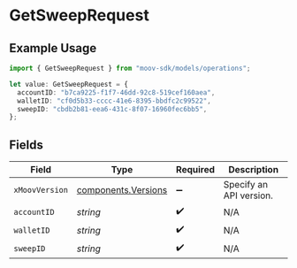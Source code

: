 # GetSweepRequest

## Example Usage

```typescript
import { GetSweepRequest } from "moov-sdk/models/operations";

let value: GetSweepRequest = {
  accountID: "b7ca9225-f1f7-46dd-92c8-519cef160aea",
  walletID: "cf0d5b33-cccc-41e6-8395-bbdfc2c99522",
  sweepID: "cbdb2b81-eea6-431c-8f07-16960fec6bb5",
};
```

## Fields

| Field                                                      | Type                                                       | Required                                                   | Description                                                |
| ---------------------------------------------------------- | ---------------------------------------------------------- | ---------------------------------------------------------- | ---------------------------------------------------------- |
| `xMoovVersion`                                             | [components.Versions](../../models/components/versions.md) | :heavy_minus_sign:                                         | Specify an API version.                                    |
| `accountID`                                                | *string*                                                   | :heavy_check_mark:                                         | N/A                                                        |
| `walletID`                                                 | *string*                                                   | :heavy_check_mark:                                         | N/A                                                        |
| `sweepID`                                                  | *string*                                                   | :heavy_check_mark:                                         | N/A                                                        |